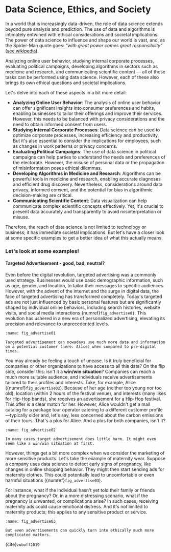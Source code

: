 # Data Science, Ethics, and Society

In a world that is increasingly data-driven, the role of data science extends beyond pure analysis and prediction. The use of data and algorithms is intimately entwined with ethical considerations and societal implications. The power of data science to influence and shape our world is vast, and, as the Spider-Man quote goes: *"with great power comes great responsibility"* ([see wikipedia](https://en.wikipedia.org/wiki/With_great_power_comes_great_responsibility)). 

Analyzing online user behavior, studying internal corporate processes, evaluating political campaigns, developing algorithms in sectors such as medicine and research, and communicating scientific content — all of these tasks can be performed using data science. However, each of these also brings its own ethical questions and societal implications.

Let's delve into each of these aspects in a bit more detail:

- **Analyzing Online User Behavior**: The analysis of online user behavior can offer significant insights into consumer preferences and habits, enabling businesses to tailor their offerings and improve their services. However, this needs to be balanced with privacy considerations and the need to obtain informed consent from users.
- **Studying Internal Corporate Processes**: Data science can be used to optimize corporate processes, increasing efficiency and productivity. But it's also essential to consider the implications for employees, such as changes in work patterns or privacy concerns.
- **Evaluating Political Campaigns**: The use of data science in political campaigns can help parties to understand the needs and preferences of the electorate. However, the misuse of personal data or the propagation of misinformation poses ethical dilemmas.
- **Developing Algorithms in Medicine and Research**: Algorithms can be powerful tools in medicine and research, enabling accurate diagnoses and efficient drug discovery. Nevertheless, considerations around data privacy, informed consent, and the potential for bias in algorithmic decision-making are critical.
- **Communicating Scientific Content**: Data visualization can help communicate complex scientific concepts effectively. Yet, it's crucial to present data accurately and transparently to avoid misinterpretation or misuse.

Therefore, the reach of data science is not limited to technology or business; it has immediate societal implications. But let's have a closer look at some specific examples to get a better idea of what this actually means.



### Let's look at some examples!

#### Targeted Advertisement - good, bad, neutral?

Even before the digital revolution, targeted advertising was a commonly  used strategy. Businesses would use basic demographic information, such  as age, gender, and location, to tailor their messages to specific  audiences. However, with the advent of the internet and the surge in  digital data, the face of targeted advertising has transformed  completely. Today's targeted ads are not just influenced by basic  personal features but are significantly shaped by individual online behaviors, including search histories, website visits, and social media interactions {numref}`fig_advertise01`. This evolution has ushered in a new era of personalized  advertising, elevating its precision and relevance to unprecedented  levels.



```{figure} ../images/fig_targeted_advertisement_01.svg
:name: fig_advertise01

Targeted advertisement can nowadays use much more data and information on a potential customer (here: Alice) when compared to pre-digital times.
```

You may already be feeling a touch of unease. Is it truly beneficial for companies or other organizations to have access to all this data? On the flip side, consider this: isn't it a **win/win situation**? Companies can reach a much more suitable audience, and individuals  receive advertisements tailored to their profiles and interests. Take, for example, Alice ({numref}`fig_advertise02`).  Because of her age (neither too young nor too old),  location (within 2 hours of the festival venue), and interests (many  likes for Hip-Hop bands), she receives an advertisement for a Hip-Hop  festival. This offer is a clear match for her. However, Alice wouldn't  get a mail catalog for a package tour operator catering to a different  customer profile—typically older and, let's say, less concerned about  the carbon emissions of their tours. That's a plus for Alice. And a plus for both companies, isn't it?

```{figure} ../images/fig_targeted_advertisement_02.svg
:name: fig_advertise02

In many cases target advertisement does little harm. It might even seem like a win/win situation at first.
```

However, things get a bit more complex when we consider the marketing of more sensitive products. Let's take the example of maternity wear. Suppose a company uses data science to detect early signs of pregnancy, like changes in online shopping behavior. They might then start sending ads for maternity clothes. This could potentially lead to uncomfortable or even harmful situations  ({numref}`fig_advertise03`).  

For instance, what if the individual hasn't yet told their family or friends about the pregnancy? Or, in a more distressing scenario, what if the pregnancy is unwanted, or complications arise? In such cases, receiving maternity ads could cause emotional distress. And it's not limited to maternity products; this applies to any sensitive product or service.

```{figure} ../images/fig_targeted_advertisement_03.svg
:name: fig_advertise03

But even advertisements can quickly turn into ethically much more complicated matters. 
```



{cite}`zuboff2019`

